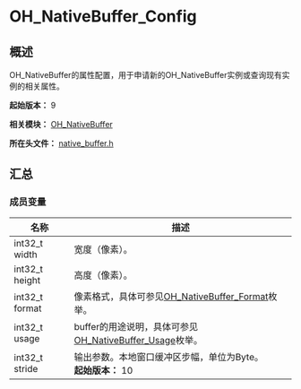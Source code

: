 # OH_NativeBuffer_Config
<!--Kit: ArkGraphics 2D-->
<!--Subsystem: Graphics-->
<!--Owner: @BruceXu; @li_hui180; @ding-panyun-->
<!--Designer: @conan13234-->
<!--Tester: @nobuggers-->
<!--Adviser: @ge-yafang-->
## 概述

OH_NativeBuffer的属性配置，用于申请新的OH_NativeBuffer实例或查询现有实例的相关属性。

**起始版本：** 9

**相关模块：** [OH_NativeBuffer](capi-oh-nativebuffer.md)

**所在头文件：** [native_buffer.h](capi-native-buffer-h.md)

## 汇总

### 成员变量

| 名称           | 描述                                                         |
| -------------- | ------------------------------------------------------------ |
| int32_t width  | 宽度（像素）。                                               |
| int32_t height | 高度（像素）。                                               |
| int32_t format | 像素格式，具体可参见[OH_NativeBuffer_Format](capi-native-buffer-h.md#oh_nativebuffer_format)枚举。 |
| int32_t usage  | buffer的用途说明，具体可参见[OH_NativeBuffer_Usage](capi-native-buffer-h.md#oh_nativebuffer_usage)枚举。 |
| int32_t stride | 输出参数。本地窗口缓冲区步幅，单位为Byte。<br/>**起始版本：** 10 |

